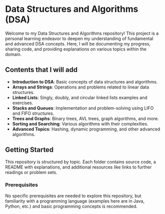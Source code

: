 # Data Structures and Algorithms (DSA)

Welcome to my Data Structures and Algorithms repository! This project is a personal learning endeavor to deepen my understanding of fundamental and advanced DSA concepts. Here, I will be documenting my progress, sharing code, and providing explanations on various topics within the domain.

## Contents that I will add

- **Introduction to DSA**: Basic concepts of data structures and algorithms.
- **Arrays and Strings**: Operations and problems related to linear data structures.
- **Linked Lists**: Singly, doubly, and circular linked lists examples and exercises.
- **Stacks and Queues**: Implementation and problem-solving using LIFO and FIFO structures.
- **Trees and Graphs**: Binary trees, AVL trees, graph algorithms, and more.
- **Sorting and Searching**: Various algorithms with their complexities.
- **Advanced Topics**: Hashing, dynamic programming, and other advanced algorithms.

## Getting Started

This repository is structured by topic. Each folder contains source code, a README with explanations, and additional resources like links to further readings or problem sets.

### Prerequisites

No specific prerequisites are needed to explore this repository, but familiarity with a programming language (examples here are in Java, Python, etc.) and basic programming concepts is recommended.

